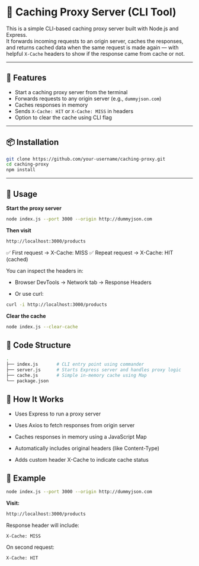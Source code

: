# 🧠 Caching Proxy Server (CLI Tool)

This is a simple CLI-based caching proxy server built with Node.js and Express.  
It forwards incoming requests to an origin server, caches the responses, and returns cached data when the same request is made again — with helpful `X-Cache` headers to show if the response came from cache or not.

---

## 🚀 Features

- Start a caching proxy server from the terminal
- Forwards requests to any origin server (e.g., `dummyjson.com`)
- Caches responses in memory
- Sends `X-Cache: HIT` or `X-Cache: MISS` in headers
- Option to clear the cache using CLI flag

---

## 📦 Installation

```bash
git clone https://github.com/your-username/caching-proxy.git
cd caching-proxy
npm install
```

---

## 🧪 Usage

**Start the proxy server**

```bash
node index.js --port 3000 --origin http://dummyjson.com
```

**Then visit**

```bash
http://localhost:3000/products
```

✅ First request → X-Cache: MISS
✅ Repeat request → X-Cache: HIT (cached)

You can inspect the headers in:

- Browser DevTools → Network tab → Response Headers

- Or use curl:

```bash
curl -i http://localhost:3000/products
```

**Clear the cache**

```bash
node index.js --clear-cache
```

## 🔧 Code Structure

```bash
.
├── index.js       # CLI entry point using commander
├── server.js      # Starts Express server and handles proxy logic
├── cache.js       # Simple in-memory cache using Map
└── package.json
```

## 🧠 How It Works

- Uses Express to run a proxy server

- Uses Axios to fetch responses from origin server

- Caches responses in memory using a JavaScript Map

- Automatically includes original headers (like Content-Type)

- Adds custom header X-Cache to indicate cache status

## 📌 Example

```bash
node index.js --port 3000 --origin http://dummyjson.com
```

**Visit:**

```bash
http://localhost:3000/products
```

Response header will include:

```http
X-Cache: MISS
```

On second request:

```http
X-Cache: HIT
```

